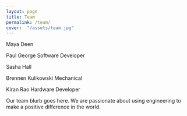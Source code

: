```yaml
---
layout: page
title: Team
permalink: /team/
cover:  "/assets/team.jpg"
---
```


<!-- <img src="{{ site.baseurl }}/assets/profile-placeholder.gif" title="Profile Picture" class="profile"> -->

Maya Deen

Paul George
Software Developer

Sasha Hall

Brennen Kulikowski
Mechanical

Kiran Rao
Hardware Developer

Our team blurb goes here. We are passionate about using engineering to make a positive difference in the world.
